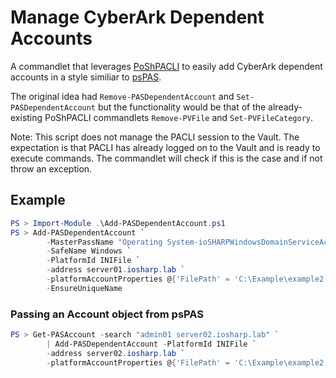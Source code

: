 ﻿# Manage CyberArk Dependent Accounts

A commandlet that leverages [PoShPACLI](https://github.com/pspete/PoShPACLI) to easily add CyberArk dependent accounts in a style similiar to [psPAS](https://pspas.pspete.dev/).

The original idea had `Remove-PASDependentAccount` and `Set-PASDependentAccount` but the functionality would be that of the already-existing PoShPACLI commandlets `Remove-PVFile` and `Set-PVFileCategory`.

Note: This script does not manage the PACLI session to the Vault. The expectation is that PACLI has already logged on to the Vault and is ready to execute commands. The commandlet will check if this is the case and if not throw an exception.

## Example

```powershell
PS > Import-Module .\Add-PASDependentAccount.ps1
PS > Add-PASDependentAccount `
        -MasterPassName "Operating System-ioSHARPWindowsDomainServiceAccount-iosharp.lab-serviceAccount01" `
        -SafeName Windows `
        -PlatformId INIFile `
        -address server01.iosharp.lab `
        -platformAccountProperties @{'FilePath' = 'C:\Example\example2.ini'; 'ConnectionType' = 'Windows File Sharing'; 'INISection' = 'Main'; 'INIParameterName' = 'Password'} `
        -EnsureUniqueName
```

### Passing an Account object from psPAS

```powershell
PS > Get-PASAccount -search "admin01 server02.iosharp.lab" `
        | Add-PASDependentAccount -PlatformId INIFile `
        -address server02.iosharp.lab `
        -platformAccountProperties @{'FilePath' = 'C:\Example\example2.ini'; 'ConnectionType' = 'Windows File Sharing'; 'INISection' = 'Main'; 'INIParameterName' = 'Password'}
```
